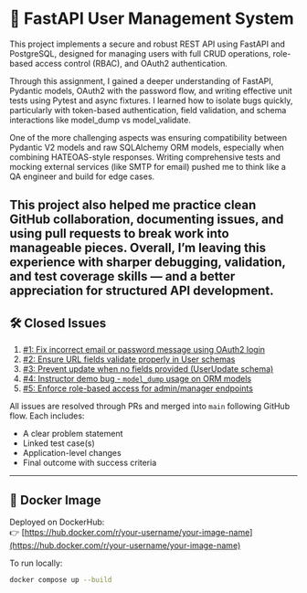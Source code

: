 # 🚀 FastAPI User Management System

This project implements a secure and robust REST API using FastAPI and PostgreSQL, designed for managing users with full CRUD operations, role-based access control (RBAC), and OAuth2 authentication.

Through this assignment, I gained a deeper understanding of FastAPI, Pydantic models, OAuth2 with the password flow, and writing effective unit tests using Pytest and async fixtures. I learned how to isolate bugs quickly, particularly with token-based authentication, field validation, and schema interactions like model_dump vs model_validate.

One of the more challenging aspects was ensuring compatibility between Pydantic V2 models and raw SQLAlchemy ORM models, especially when combining HATEOAS-style responses. Writing comprehensive tests and mocking external services (like SMTP for email) pushed me to think like a QA engineer and build for edge cases.

This project also helped me practice clean GitHub collaboration, documenting issues, and using pull requests to break work into manageable pieces. Overall, I’m leaving this experience with sharper debugging, validation, and test coverage skills — and a better appreciation for structured API development.
---

## 🛠️ Closed Issues

1. [#1: Fix incorrect email or password message using OAuth2 login](https://github.com/your-username/your-repo/issues/1)
2. [#2: Ensure URL fields validate properly in User schemas](https://github.com/your-username/your-repo/issues/2)
3. [#3: Prevent update when no fields provided (UserUpdate schema)](https://github.com/your-username/your-repo/issues/3)
4. [#4: Instructor demo bug - `model_dump` usage on ORM models](https://github.com/your-username/your-repo/issues/4)
5. [#5: Enforce role-based access for admin/manager endpoints](https://github.com/your-username/your-repo/issues/5)

All issues are resolved through PRs and merged into `main` following GitHub flow. Each includes:
- A clear problem statement
- Linked test case(s)
- Application-level changes
- Final outcome with success criteria

---

## 🐳 Docker Image

Deployed on DockerHub:  
👉 [https://hub.docker.com/r/your-username/your-image-name](https://hub.docker.com/r/your-username/your-image-name)

To run locally:

```bash
docker compose up --build

